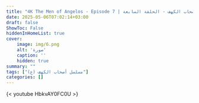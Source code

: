 ```yaml
---
title: "4K The Men of Angelos - Episode 7 | مسلسل أصحاب الكهف - الحلقة السابعة"
date: 2025-05-06T07:02:14+03:00
draft: false
ShowToc: False
hiddenInHomeList: true
cover:
    image: img/6.png
    alt: 'صورة'
    caption: ''
    hidden: true
summary: ""
tags: ["مسلسل أصحاب الكهف (ع)"]
categories: []
---
```


{< youtube HbkvAY0FC0U >}  
<br>
